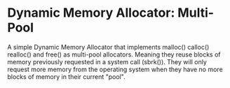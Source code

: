 Dynamic Memory Allocator: Multi-Pool
===

A simple Dynamic Memory Allocator that implements malloc() calloc() realloc()
and free() as multi-pool allocators. Meaning they reuse blocks of memory previously requested in a system call (sbrk()). They will only request more memory from the operating system when they have no more blocks of memory in their current "pool".
